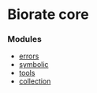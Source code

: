 # Biorate core

### Modules

* [errors](https://github.com/biorate/core/tree/master/packages/@biorate/errors)
* [symbolic](https://github.com/biorate/core/tree/master/packages/@biorate/symbolic)
* [tools](https://github.com/biorate/core/tree/master/packages/@biorate/tools)
* [collection](https://github.com/biorate/core/tree/master/packages/@biorate/collection)
